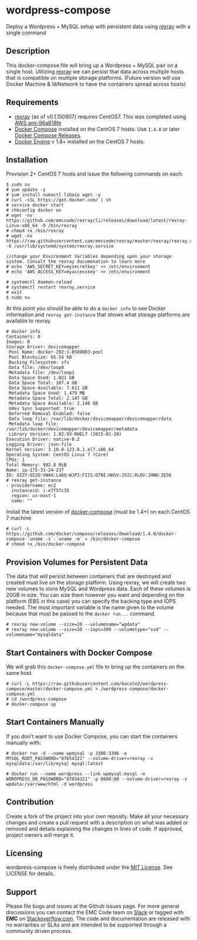 
wordpress-compose
======================
Deploy a Wordpress + MySQL setup with persistent data using [rexray](https://github.com/emccode/rexray) with a single command

## Description
This docker-compose file will bring up a Wordpress + MySQL pair on a single host. Utilizing [rexray](https://github.com/emccode/rexray) we can persist that data across multiple hosts that is compatible on multiple storage platforms. (Future version will use Docker Machine & libNetwork to have the containers spread across hosts)

## Requirements
* [rexray](https://github.com/emccode/rexray) (as of v0.1.150807) requires CentOS7. This was completed using [AWS ami-96a818fe](http://thecloudmarket.com/image/ami-96a818fe--centos-7-x86-64-2014-09-29-ebs-hvm-b7ee8a69-ee97-4a49-9e68-afaee216db2e-ami-d2a117ba-2)
* [Docker Compose](https://docs.docker.com/compose/) installed on the CentOS 7 hosts. Use `1.4.0` or later [Docker Compose Releases](https://github.com/docker/compose/releases).
* [Docker Engine](https://docs.docker.com/installation/centos/) v 1.8+ installed on the CentOS 7 hosts.

## Installation
Provision 2+ CentOS 7 hosts and issue the following commands on each:
```
$ sudo su
# yum update -y
# yum install numactl libaio wget -y
# curl -sSL https://get.docker.com/ | sh
# service docker start
# chkconfig docker on
# wget -nv https://github.com/emccode/rexraycli/releases/download/latest/rexray-Linux-x86_64 -O /bin/rexray
# chmod +x /bin/rexray
# wget -nv https://raw.githubusercontent.com/emccode/rexray/master/rexray/rexray.service -O /usr/lib/systemd/system/rexray.service

//change your Environment Variables depending upon your storage system. Consult the rexray documenation to learn more
# echo 'AWS_SECRET_KEY=mysecretkey' >> /etc/environment
# echo 'AWS_ACCESS_KEY=myaccesskey' >> /etc/environment

# systemctl daemon-reload
# systemctl restart rexray.service
# exit
$ sudo su
```

At this point you should be able to do a `docker info` to see Docker information and `rexray get-instance` that shows what storage platforms are available to rexray.
```
# docker info
Containers: 0
Images: 0
Storage Driver: devicemapper
 Pool Name: docker-202:1-8589003-pool
 Pool Blocksize: 65.54 kB
 Backing Filesystem: xfs
 Data file: /dev/loop0
 Metadata file: /dev/loop1
 Data Space Used: 1.821 GB
 Data Space Total: 107.4 GB
 Data Space Available: 7.611 GB
 Metadata Space Used: 1.479 MB
 Metadata Space Total: 2.147 GB
 Metadata Space Available: 2.146 GB
 Udev Sync Supported: true
 Deferred Removal Enabled: false
 Data loop file: /var/lib/docker/devicemapper/devicemapper/data
 Metadata loop file: /var/lib/docker/devicemapper/devicemapper/metadata
 Library Version: 1.02.93-RHEL7 (2015-01-28)
Execution Driver: native-0.2
Logging Driver: json-file
Kernel Version: 3.10.0-123.8.1.el7.x86_64
Operating System: CentOS Linux 7 (Core)
CPUs: 1
Total Memory: 992.8 MiB
Name: ip-172-31-24-237
ID: XZZY:OI2U:VW4X:L46Q:WJP2:FIIS:O7NI:HHSV:J5IC:RLQV:JHNO:ZE56
# rexray get-instance
- providername: ec2
  instanceid: i-e7f57c35
  region: us-east-1
  name: ""
```

Install the latest version of [docker-compose](https://github.com/docker/compose/releases) (must be 1.4+) on each CentOS 7 machine
```
# curl -L https://github.com/docker/compose/releases/download/1.4.0/docker-compose-`uname -s`-`uname -m` > /bin/docker-compose
# chmod +x /bin/docker-compose
```

## Provision Volumes for Persistent Data
The data that will persist between containers that are destroyed and created must live on the storage platform. Using rexray, we will create two new volumes to store MySQL and Wordpress data. Each of these volumes is 20GB in size. You can size them however you want and depending on the platform (EBS in this case) you can specify the backing type and IOPS needed. The most important variable is the name given to the volume because that must be passed to the `docker run...` command.
```
# rexray new-volume --size=20 --volumename="wpdata"
# rexray new-volume --size=20 --iops=300 --volumetype="ssd" --volumename="mysqldata"
```

## Start Containers with Docker Compose
We will grab this `docker-compose.yml` file to bring up the containers on the same host.
```
# curl -L https://raw.githubusercontent.com/kacole2/wordpress-compose/master/docker-compose.yml > /wordpress-compose/docker-compose.yml
# cd /wordpress-compose
# docker-compose up
```

## Start Containers Manually
If you don't want to use Docker Compose, you can start the containers manually with:
```
# docker run -d --name wpmysql -p 3306:3306 -e MYSQL_ROOT_PASSWORD="87654321" --volume-driver=rexray -v mysqldata:/var/lib/mysql mysql:latest

# docker run --name wordpress --link wpmysql:mysql -e WORDPRESS_DB_PASSWORD="87654321" -p 8080:80 --volume-driver=rexray -v wpdata:/var/www/html -d wordpress
```

## Contribution
Create a fork of the project into your own reposity. Make all your necessary changes and create a pull request with a description on what was added or removed and details explaining the changes in lines of code. If approved, project owners will merge it.

## Licensing
wordpress-compose is freely distributed under the [MIT License](http://opensource.org/licenses/MIT). See LICENSE for details.

## Support
Please file bugs and issues at the Github issues page. For more general discussions you can contact the EMC Code team on [Slack](http://community.emccode.com/) or tagged with **EMC** on [Stackoverflow.com](https://stackoverflow.com). The code and documentation are released with no warranties or SLAs and are intended to be supported through a community driven process.